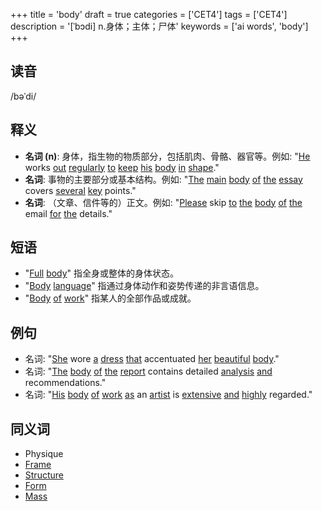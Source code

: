 +++
title = 'body'
draft = true
categories = ['CET4']
tags = ['CET4']
description = '[ˈbɔdi] n.身体；主体；尸体'
keywords = ['ai words', 'body']
+++

## 读音
/bəˈdi/

## 释义
- **名词 (n)**: 身体，指生物的物质部分，包括肌肉、骨骼、器官等。例如: "[He](/post/he/) works [out](/post/out/) [regularly](/post/regularly/) [to](/post/to/) [keep](/post/keep/) [his](/post/his/) [body](/post/body/) [in](/post/in/) [shape](/post/shape/)."
- **名词**: 事物的主要部分或基本结构。例如: "[The](/post/the/) [main](/post/main/) [body](/post/body/) [of](/post/of/) [the](/post/the/) [essay](/post/essay/) covers [several](/post/several/) [key](/post/key/) points."
- **名词**: （文章、信件等的）正文。例如: "[Please](/post/please/) skip [to](/post/to/) [the](/post/the/) [body](/post/body/) [of](/post/of/) [the](/post/the/) email [for](/post/for/) [the](/post/the/) details."

## 短语
- "[Full](/post/full/) [body](/post/body/)" 指全身或整体的身体状态。
- "[Body](/post/body/) [language](/post/language/)" 指通过身体动作和姿势传递的非言语信息。
- "[Body](/post/body/) [of](/post/of/) [work](/post/work/)" 指某人的全部作品或成就。

## 例句
- 名词: "[She](/post/she/) wore [a](/post/a/) [dress](/post/dress/) [that](/post/that/) accentuated [her](/post/her/) [beautiful](/post/beautiful/) [body](/post/body/)."
- 名词: "[The](/post/the/) [body](/post/body/) [of](/post/of/) [the](/post/the/) [report](/post/report/) contains detailed [analysis](/post/analysis/) [and](/post/and/) recommendations."
- 名词: "[His](/post/his/) [body](/post/body/) [of](/post/of/) [work](/post/work/) [as](/post/as/) an [artist](/post/artist/) is [extensive](/post/extensive/) [and](/post/and/) [highly](/post/highly/) regarded."

## 同义词
- Physique
- [Frame](/post/frame/)
- [Structure](/post/structure/)
- [Form](/post/form/)
- [Mass](/post/mass/)
